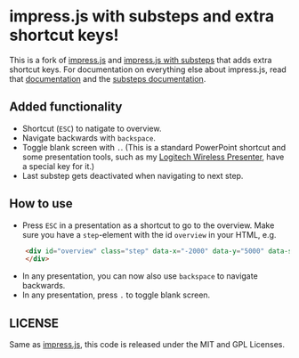 # impress.js with substeps and extra shortcut keys!

This is a fork of [impress.js][1] and [impress.js with substeps][2] that adds extra shortcut keys. For documentation on everything else about impress.js, read that [documentation][1] and the [substeps documentation][2].

## Added functionality
* Shortcut (`ESC`) to natigate to overview.
* Navigate backwards with `backspace`.
* Toggle blank screen with `.`. (This is a standard PowerPoint shortcut and some presentation tools, such as my [Logitech Wireless Presenter][3], have a special key for it.)
* Last substep gets deactivated when navigating to next step.

## How to use
* Press `ESC` in a presentation as a shortcut to go to the overview. Make sure you have a `step`-element with the id `overview` in your HTML, e.g.

```html
    <div id="overview" class="step" data-x="-2000" data-y="5000" data-scale="15">
    </div>
```
    
* In any presentation, you can now also use `backspace` to navigate backwards.
* In any presentation, press `.` to toggle blank screen.

## LICENSE

Same as [impress.js][1], this code is released under the MIT and GPL Licenses.


[1]: https://github.com/bartaz/impress.js
[2]: https://github.com/tehfoo/impress.js
[3]: http://www.logitech.com/nl-nl/support/175?crid=402

